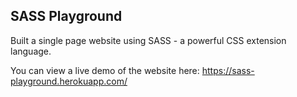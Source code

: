 ## SASS Playground

Built a single page website using SASS - a powerful CSS extension language.

You can view a live demo of the website here: https://sass-playground.herokuapp.com/
